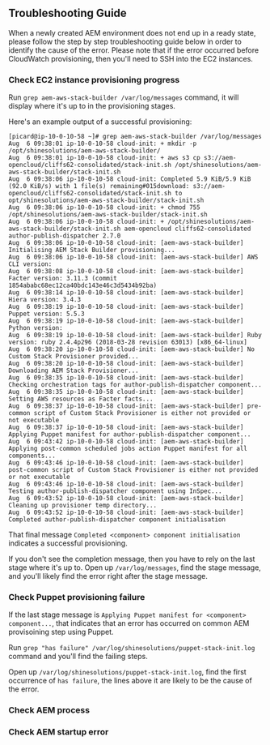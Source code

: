 ## Troubleshooting Guide

When a newly created AEM environment does not end up in a ready state, please follow the step by step troubleshooting guide below in order to identify the cause of the error.
Please note that if the error occurred before CloudWatch provisioning, then you'll need to SSH into the EC2 instances.

### Check EC2 instance provisioning progress

Run `grep aem-aws-stack-builder /var/log/messages` command, it will display where it's up to in the provisioning stages.

Here's an example output of a successful provisioning:

```
[picard@ip-10-0-10-58 ~]# grep aem-aws-stack-builder /var/log/messages
Aug  6 09:38:01 ip-10-0-10-58 cloud-init: + mkdir -p /opt/shinesolutions/aem-aws-stack-builder/
Aug  6 09:38:01 ip-10-0-10-58 cloud-init: + aws s3 cp s3://aem-opencloud/cliffs62-consolidated/stack-init.sh /opt/shinesolutions/aem-aws-stack-builder/stack-init.sh
Aug  6 09:38:06 ip-10-0-10-58 cloud-init: Completed 5.9 KiB/5.9 KiB (92.0 KiB/s) with 1 file(s) remaining#015download: s3://aem-opencloud/cliffs62-consolidated/stack-init.sh to opt/shinesolutions/aem-aws-stack-builder/stack-init.sh
Aug  6 09:38:06 ip-10-0-10-58 cloud-init: + chmod 755 /opt/shinesolutions/aem-aws-stack-builder/stack-init.sh
Aug  6 09:38:06 ip-10-0-10-58 cloud-init: + /opt/shinesolutions/aem-aws-stack-builder/stack-init.sh aem-opencloud cliffs62-consolidated author-publish-dispatcher 2.7.0
Aug  6 09:38:06 ip-10-0-10-58 cloud-init: [aem-aws-stack-builder] Initialising AEM Stack Builder provisioning...
Aug  6 09:38:06 ip-10-0-10-58 cloud-init: [aem-aws-stack-builder] AWS CLI version:
Aug  6 09:38:08 ip-10-0-10-58 cloud-init: [aem-aws-stack-builder] Facter version: 3.11.3 (commit 1854ababc68ec12ca40bdc143e46c3d5434b92ba)
Aug  6 09:38:14 ip-10-0-10-58 cloud-init: [aem-aws-stack-builder] Hiera version: 3.4.3
Aug  6 09:38:19 ip-10-0-10-58 cloud-init: [aem-aws-stack-builder] Puppet version: 5.5.3
Aug  6 09:38:19 ip-10-0-10-58 cloud-init: [aem-aws-stack-builder] Python version:
Aug  6 09:38:19 ip-10-0-10-58 cloud-init: [aem-aws-stack-builder] Ruby version: ruby 2.4.4p296 (2018-03-28 revision 63013) [x86_64-linux]
Aug  6 09:38:20 ip-10-0-10-58 cloud-init: [aem-aws-stack-builder] No Custom Stack Provisioner provided...
Aug  6 09:38:20 ip-10-0-10-58 cloud-init: [aem-aws-stack-builder] Downloading AEM Stack Provisioner...
Aug  6 09:38:35 ip-10-0-10-58 cloud-init: [aem-aws-stack-builder] Checking orchestration tags for author-publish-dispatcher component...
Aug  6 09:38:35 ip-10-0-10-58 cloud-init: [aem-aws-stack-builder] Setting AWS resources as Facter facts...
Aug  6 09:38:37 ip-10-0-10-58 cloud-init: [aem-aws-stack-builder] pre-common script of Custom Stack Provisioner is either not provided or not executable
Aug  6 09:38:37 ip-10-0-10-58 cloud-init: [aem-aws-stack-builder] Applying Puppet manifest for author-publish-dispatcher component...
Aug  6 09:43:42 ip-10-0-10-58 cloud-init: [aem-aws-stack-builder] Applying post-common scheduled jobs action Puppet manifest for all components...
Aug  6 09:43:46 ip-10-0-10-58 cloud-init: [aem-aws-stack-builder] post-common script of Custom Stack Provisioner is either not provided or not executable
Aug  6 09:43:46 ip-10-0-10-58 cloud-init: [aem-aws-stack-builder] Testing author-publish-dispatcher component using InSpec...
Aug  6 09:43:52 ip-10-0-10-58 cloud-init: [aem-aws-stack-builder] Cleaning up provisioner temp directory...
Aug  6 09:43:52 ip-10-0-10-58 cloud-init: [aem-aws-stack-builder] Completed author-publish-dispatcher component initialisation
```

That final message `Completed <component> component initialisation` indicates a successful provisioning.

If you don't see the completion message, then you have to rely on the last stage where it's up to. Open up `/var/log/messages`, find the stage message, and you'll likely find the error right after the stage message.

### Check Puppet provisioning failure

If the last stage message is `Applying Puppet manifest for <component> component...`, that indicates that an error has occurred on common AEM provisoining step using Puppet.

Run `grep "has failure" /var/log/shinesolutions/puppet-stack-init.log` command and you'll find the failing steps.

Open up `/var/log/shinesolutions/puppet-stack-init.log`, find the first occurrence of `has failure`, the lines above it are likely to be the cause of the error.

### Check AEM process

### Check AEM startup error
